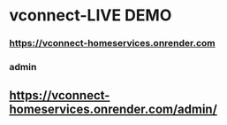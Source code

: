 # vconnect-LIVE DEMO

### https://vconnect-homeservices.onrender.com

### admin

## https://vconnect-homeservices.onrender.com/admin/